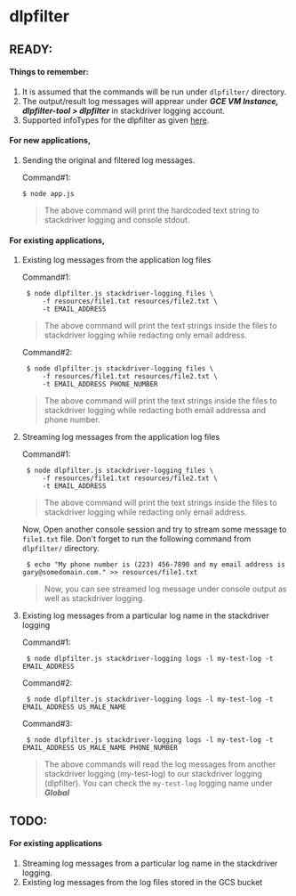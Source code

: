 # dlpfilter

## READY:
#### Things to remember:
1. It is assumed that the commands will be run under `dlpfilter/` directory.
2. The output/result log messages will apprear under ***GCE VM Instance, dlpfilter-tool > dlpfilter*** in stackdriver logging account.
3. Supported infoTypes for the dlpfilter as given [here](https://cloud.google.com/dlp/docs/infotypes-reference).

#### For new applications,
1. Sending the original and filtered log messages.

    Command#1:

       $ node app.js
       
    > The above command will print the hardcoded text string to stackdriver logging and console stdout.
    
#### For existing applications,
1. Existing log messages from the application log files

    Command#1:

        $ node dlpfilter.js stackdriver-logging files \
            -f resources/file1.txt resources/file2.txt \
            -t EMAIL_ADDRESS
            
    > The above command will print the text strings inside the files to stackdriver logging while redacting only email address.
    
   Command#2:

        $ node dlpfilter.js stackdriver-logging files \
            -f resources/file1.txt resources/file2.txt \
            -t EMAIL_ADDRESS PHONE_NUMBER
            
    > The above command will print the text strings inside the files to stackdriver logging while redacting both email addressa and phone number.

2. Streaming log messages from the application log files

    Command#1:

        $ node dlpfilter.js stackdriver-logging files \
            -f resources/file1.txt resources/file2.txt \
            -t EMAIL_ADDRESS
            
    > The above command will print the text strings inside the files to stackdriver logging while redacting only email address.
    
    Now, Open another console session and try to stream some message to `file1.txt` file. Don't forget to run the following command from `dlpfilter/` directory.
    
        $ echo "My phone number is (223) 456-7890 and my email address is gary@somedomain.com." >> resources/file1.txt
    
    > Now, you can see streamed log message under console output as well as stackdriver logging.

3. Existing log messages from a particular log name in the stackdriver logging

    Command#1:

        $ node dlpfilter.js stackdriver-logging logs -l my-test-log -t EMAIL_ADDRESS

    Command#2:

        $ node dlpfilter.js stackdriver-logging logs -l my-test-log -t EMAIL_ADDRESS US_MALE_NAME

    Command#3:

        $ node dlpfilter.js stackdriver-logging logs -l my-test-log -t EMAIL_ADDRESS US_MALE_NAME PHONE_NUMBER
            
    > The above commands will read the log messages from another stackdriver logging (my-test-log) to our stackdriver logging (dlpfilter). You can check the `my-test-log` logging name under ***Global***

## TODO:
#### For existing applications

1. Streaming log messages from a particular log name in the stackdriver logging.
2. Existing log messages from the log files stored in the GCS bucket
